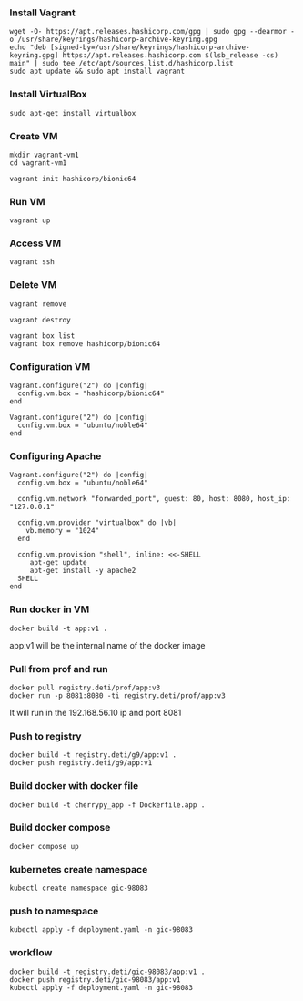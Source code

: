 ### Install Vagrant
```
wget -O- https://apt.releases.hashicorp.com/gpg | sudo gpg --dearmor -o /usr/share/keyrings/hashicorp-archive-keyring.gpg
echo "deb [signed-by=/usr/share/keyrings/hashicorp-archive-keyring.gpg] https://apt.releases.hashicorp.com $(lsb_release -cs) main" | sudo tee /etc/apt/sources.list.d/hashicorp.list
sudo apt update && sudo apt install vagrant
```

### Install VirtualBox
```
sudo apt-get install virtualbox
```

### Create VM
```
mkdir vagrant-vm1
cd vagrant-vm1

vagrant init hashicorp/bionic64
```

### Run VM
```
vagrant up
```

### Access VM
```
vagrant ssh
```

### Delete VM
```
vagrant remove

vagrant destroy

vagrant box list
vagrant box remove hashicorp/bionic64
```

### Configuration VM
```
Vagrant.configure("2") do |config|
  config.vm.box = "hashicorp/bionic64"
end
```
```
Vagrant.configure("2") do |config|
  config.vm.box = "ubuntu/noble64"
end
```

### Configuring Apache
```
Vagrant.configure("2") do |config|
  config.vm.box = "ubuntu/noble64"

  config.vm.network "forwarded_port", guest: 80, host: 8080, host_ip: "127.0.0.1"

  config.vm.provider "virtualbox" do |vb|
    vb.memory = "1024"
  end

  config.vm.provision "shell", inline: <<-SHELL
     apt-get update
     apt-get install -y apache2
  SHELL
end
```

### Run docker in VM
```
docker build -t app:v1 .
```
app:v1 will be the internal name of the docker image


### Pull from prof and run
```
docker pull registry.deti/prof/app:v3
docker run -p 8081:8080 -ti registry.deti/prof/app:v3
```
It will run in the 192.168.56.10 ip and port 8081

### Push to registry
```
docker build -t registry.deti/g9/app:v1 .
docker push registry.deti/g9/app:v1
```

### Build docker with docker file
```
docker build -t cherrypy_app -f Dockerfile.app .
```

### Build docker compose
```
docker compose up
```

### kubernetes create namespace
```
kubectl create namespace gic-98083
```

### push to namespace
```
kubectl apply -f deployment.yaml -n gic-98083
```

### workflow
```
docker build -t registry.deti/gic-98083/app:v1 .
docker push registry.deti/gic-98083/app:v1
kubectl apply -f deployment.yaml -n gic-98083
```
